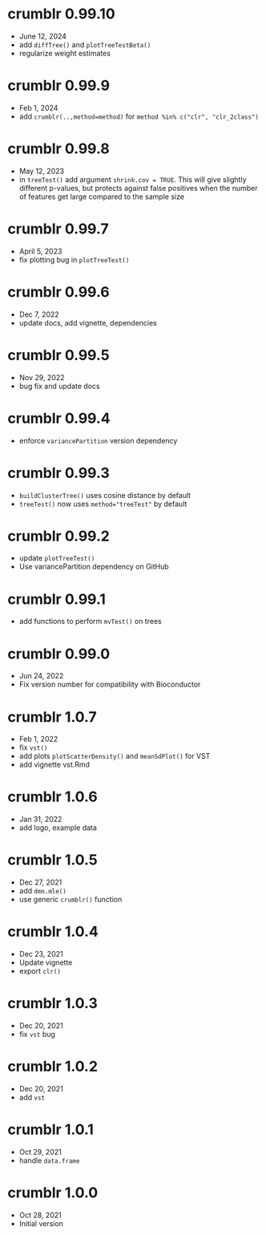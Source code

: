 # crumblr 0.99.10
 - June 12, 2024
 - add `diffTree()` and `plotTreeTestBeta()`
 - regularize weight estimates

# crumblr 0.99.9
 - Feb 1, 2024
 - add `crumblr(..,method=method)` for `method %in% c("clr", "clr_2class")`

# crumblr 0.99.8
 - May 12, 2023
 - in `treeTest()` add argument `shrink.cov = TRUE`.  This will give slightly different p-values, but protects against false positives when the number of features get large compared to the sample size

# crumblr 0.99.7
 - April 5, 2023
 - fix plotting bug in `plotTreeTest()`

# crumblr 0.99.6
 - Dec 7, 2022
 - update docs, add vignette, dependencies

# crumblr 0.99.5
 - Nov 29, 2022
 - bug fix and update docs

# crumblr 0.99.4
 - enforce `variancePartition` version dependency

# crumblr 0.99.3
 - `buildClusterTree()` uses cosine distance by default
 - `treeTest()` now uses `method="treeTest"` by default

# crumblr 0.99.2
 - update `plotTreeTest()`
 - Use variancePartition dependency on GitHub

# crumblr 0.99.1
 - add functions to perform `mvTest()` on trees

# crumblr 0.99.0
 - Jun 24, 2022
 - Fix version number for compatibility with Bioconductor

# crumblr 1.0.7
 - Feb 1, 2022
 - fix `vst()`
 - add plots `plotScatterDensity()` and `meanSdPlot()` for VST
 - add vignette vst.Rmd

# crumblr 1.0.6
 - Jan 31, 2022
 - add logo, example data

# crumblr 1.0.5
 - Dec 27, 2021
 - add `dmn.mle()`
 - use generic `crumblr()` function

# crumblr 1.0.4
 - Dec 23, 2021
 - Update vignette
 - export `clr()`

# crumblr 1.0.3
 - Dec 20, 2021
 - fix `vst` bug

# crumblr 1.0.2
 - Dec 20, 2021
 - add `vst`

# crumblr 1.0.1
 - Oct 29, 2021
 - handle `data.frame`

# crumblr 1.0.0
 - Oct 28, 2021
 - Initial version